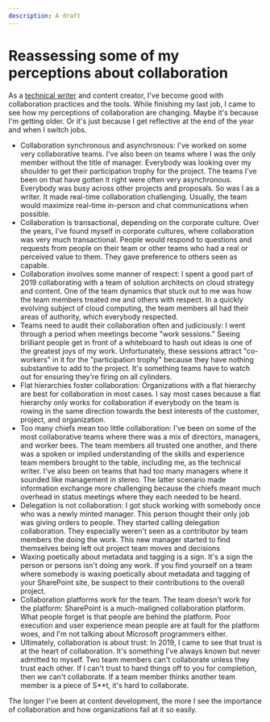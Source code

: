 ```yaml
---
description: A draft
---
```


# Reassessing some of my perceptions about collaboration

As a [technical writer](http://www.linkedin.com/in/willkelly) and content creator, I've become good with collaboration practices and the tools. While finishing my last job, I came to see how my perceptions of collaboration are changing. Maybe it's because I'm getting older. Or it's just because I get reflective at the end of the year and when I switch jobs.

* Collaboration synchronous and asynchronous: I've worked on some very collaborative teams. I've also been on teams where I was the only member without the title of manager. Everybody was looking over my shoulder to get their participation trophy for the project. The teams I've been on that have gotten it right were often very asynchronous. Everybody was busy across other projects and proposals. So was I as a writer. It made real-time collaboration challenging. Usually, the team would maximize real-time in-person and chat communications when possible.
* Collaboration is transactional, depending on the corporate culture. Over the years, I've found myself in corporate cultures, where collaboration was very much transactional. People would respond to questions and requests from people on their team or other teams who had a real or perceived value to them. They gave preference to others seen as capable.
* Collaboration involves some manner of respect: I spent a good part of 2019 collaborating with a team of solution architects on cloud strategy and content. One of the team dynamics that stuck out to me was how the team members treated me and others with respect. In a quickly evolving subject of cloud computing, the team members all had their areas of authority, which everybody respected.
* Teams need to audit their collaboration often and judiciously: I went through a period when meetings become "work sessions." Seeing brilliant people get in front of a whiteboard to hash out ideas is one of the greatest joys of my work. Unfortunately, these sessions attract "co-workers" in it for the "participation trophy" because they have nothing substantive to add to the project. It's something teams have to watch out for ensuring they're firing on all cylinders.
* Flat hierarchies foster collaboration: Organizations with a flat hierarchy are best for collaboration in most cases. I say most cases because a flat hierarchy only works for collaboration if everybody on the team is rowing in the same direction towards the best interests of the customer, project, and organization.
* Too many chiefs mean too little collaboration: I've been on some of the most collaborative teams where there was a mix of directors, managers, and worker bees. The team members all trusted one another, and there was a spoken or implied understanding of the skills and experience team members brought to the table, including me, as the technical writer. I've also been on teams that had too many managers where it sounded like management in stereo. The latter scenario made information exchange more challenging because the chiefs meant much overhead in status meetings where they each needed to be heard.
* Delegation is not collaboration: I got stuck working with somebody once who was a newly minted manager. This person thought their only job was giving orders to people. They started calling delegation collaboration. They especially weren't seen as a contributor by team members the doing the work. This new manager started to find themselves being left out project team moves and decisions
* Waxing poetically about metadata and tagging is a sign. It's a sign the person or persons isn't doing any work. If you find yourself on a team where somebody is waxing poetically about metadata and tagging of your SharePoint site, be suspect to their contributions to the overall project.
* Collaboration platforms work for the team. The team doesn't work for the platform: SharePoint is a much-maligned collaboration platform. What people forget is that people are behind the platform. Poor execution and user experience mean people are at fault for the platform woes, and I'm not talking about Microsoft programmers either.
* Ultimately, collaboration is about trust: In 2019, I came to see that trust is at the heart of collaboration. It's something I've always known but never admitted to myself. Two team members can't collaborate unless they trust each other. If I can't trust to hand things off to you for completion, then we can't collaborate. If a team member thinks another team member is a piece of S\*\*t, it's hard to collaborate.

The longer I've been at content development, the more I see the importance of collaboration and how organizations fail at it so easily.
